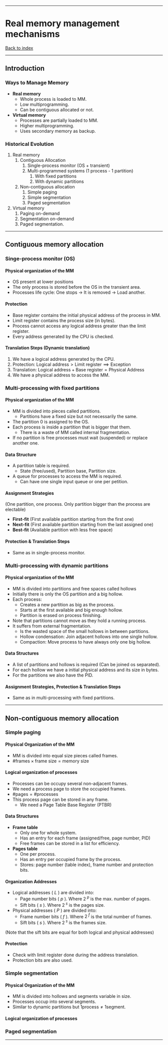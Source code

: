 
---
# Real memory management mechanisms

[Back to index](../index.md)

---
## Introduction
### Ways to Manage Memory
- **Real memory**
	- Whole process is loaded to MM.
	- Low multiprogramming.
	- Can be contiguous allocated or not.
- **Virtual memory**
	- Processes are partially loaded to MM.
	- Higher multiprogramming.
	- Uses secondary memory as backup.
### Historical Evolution
1. Real memory
	1. Contiguous Allocation
		1. Single-process monitor (OS + transient)
		2. Multi-programmed systems (1 process - 1 partition)
			1. With fixed partitions
			2. With dynamic partitions
	2. Non-contiguous allocation
		1. Simple paging
		2. Simple segmentation
		3. Paged segmentation
2. Virtual memory
	1. Paging on-demand
	2. Segmentation on-demand
	3. Paged segmentation.

---
## Contiguous memory allocation
### Singe-process monitor (OS)
#### Physical organization of the MM
- OS present at lower positions
- The only process is stored before the OS in the transient area.
- Processes life cycle: One stops -> It is removed -> Load another.
#### Protection
- Base register contains the initial physical address of the process in MM.
- Limit register contains the process size (in bytes).
- Process cannot access any logical address greater than the limit register.
- Every address generated by the CPU is checked.
#### Translation Steps (Dynamic translation)
1. We have a logical address generated by the CPU.
2. Protection:  $\text{Logical address} > \text{Limit register} \implies \text{Exception}$
3. Translation: $\text{Logical address} + \text{Base register} = \text{Physical Address}$
4. We have a physical address to access the MM.

### Multi-processing with fixed partitions
#### Physical organization of the MM
- MM is divided into pieces called partitions.
	- Partitions have a fixed size but not necessarily the same.
- The partition 0 is assigned to the OS.
- Each process is inside a partition that is bigger that them.
	- There is a waste of MM called internal fragmentation.
- If no partition is free processes must wait (suspended) or replace another one.
#### Data Structure
- A partition table is required.
	- State (free/used), Partition base, Partition size.
- A queue for processes to access the MM is required.
	- Can have one single input queue or one per petition.
#### Assignment Strategies
(One partition, one process. Only partition bigger than the process are electable)
- **First-fit** (First available partition starting from the first one)
- **Next-fit** (First available partition starting from the last assigned one)
- **Best-fit** (Available partition with less free space)

#### Protection & Translation Steps
- Same as in single-process monitor.

### Multi-processing with dynamic partitions
#### Physical organization of the MM
- MM is divided into partitions and free spaces called hollows
- Initially there is only the OS partition and a big hollow.
- Each process:
	- Creates a new partition as big as the process.
	- Starts at the first available and big enough hollow.
	- Partition is erased on process finishing.
- Note that partitions cannot move as they hold a running process.
- It suffers from external fragmentation.
	- Is the wasted space of the small hollows in between partitions.
	- Hollow condensation: Join adjacent hollows into one single hollow.
	- Compaction: Move process to have always only one big hollow.
#### Data Structures
- A list of partitions and hollows is required (Can be joined os separated).
- For each hollow we have a initial physical address and its size in bytes.
- For the partitions we also have the PID.
#### Assignment Strategies, Protection & Translation Steps
- Same as in multi-processing with fixed partitions.

---
## Non-contiguous memory allocation
### Simple paging
#### Physical Organization of the MM
- MM is divided into equal size pieces called frames.
- $\text{\# frames} \times \text{frame size} = \text{memory size}$
#### Logical organization of processes
- Processes can be occupy several non-adjacent frames.
- We need a process page to store the occupied frames.
- $\text{\# pages} = \text{\# processes}$
- This process page can be stored in any frame.
	- We need a Page Table Base Register (PTBR)
#### Data Structures
- **Frame table**
	- Only one for whole system.
	- Has an entry for each frame (assigned/free, page number, PID)
	- Free frames can be stored in a list for efficiency.
- **Pages table**
	- One per process.
	- Has an entry per occupied frame by the process.
	- Stores: page number (table index),  frame number and protection bits.
#### Organization Addresses
- Logical addresses ( $L$ ) are divided into:
	- Page number bits ( $p$ ).  Where $2^{\:p}$ is the max. number of pages.
	- Sift bits ( $s$ ). Where $2^{\:s}$ is the pages size.
- Physical addresses ( $P$ ) are divided into:
	- Frame number bits ( $f$ ).  Where $2^{\:f}$ is the total number of frames.
	- Sift bits ( $s$ ). Where $2^{\:s}$ is the frames size.

(Note that the sift bits are equal for both logical and physical addresses)
#### Protection
- Check with limit register done during the address translation.
- Protection bits are also used.

### Simple segmentation
#### Physical Organization of the MM
- MM is divided into hollows and segments variable in size.
- Processes occup into several segments.
- Similar to dynamic partitions but $1 \text{process} \neq 1 \text{segment}$.
#### Logical organization of processes

### Paged segmentation


---